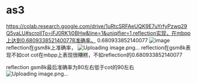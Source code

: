 # as3
https://colab.research.google.com/drive/1uRtcSRFAeUQK9E7uYrfyPzwq29Q5vaLU#scrollTo=iFJ0RK1j0BHw&line=1&uniqifier=1,reflection实现，在mbpp上达到0.6809338521400778准确率。
0.680933852140077
![image](https://github.com/user-attachments/assets/f8c4f107-1cef-42a1-9db5-e13b7166c05b)
reflection在gsm8k上准确率，
![Uploading image.png…]()
reflection在gsm8k表现不如cot
cot在mbpp上表现很糟糕，不如reflection的0.680933852140077

reflection gsm8k最后准确率为80左右低于cot的90左右
![Uploading image.png…]()
